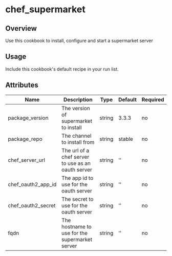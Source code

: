 # chef_supermarket

## Overview
Use this cookbook to install, configure and start a supermarket server

## Usage
Include this cookbook's default recipe in your run list.


## Attributes
| Name | Description | Type | Default | Required |
|------|-------------|------|---------|----------|
|package_version|The version of supermarket to install|string|3.3.3|no|
|package_repo|The channel to install from|string|stable|no|
|chef_server_url|The url of a chef server to use as an oauth server|string|''|no|
|chef_oauth2_app_id|The app id to use for the oauth server|string|''|no|
|chef_oauth2_secret|The secret to use for the oauth server|string|''|no|
|fqdn|The hostname to use for the supermarket server|string|''|no|
